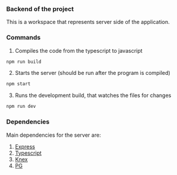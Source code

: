 ### Backend of the project

This is a workspace that represents server side of the application. 

### Commands

1. Compiles the code from the typescript to javascript
``` bash
npm run build
```
2. Starts the server (should be run after the program is compiled)
``` bash
npm start
```
3. Runs the development build, that watches the files for changes
``` bash
npm run dev
```

### Dependencies

Main dependencies for the server are:
1. [Express](https://expressjs.com/)
2. [Typescript](https://www.typescriptlang.org/docs/)
3. [Knex](https://knexjs.org/guide/)
4. [PG](https://www.postgresql.org/docs/16/index.html)
